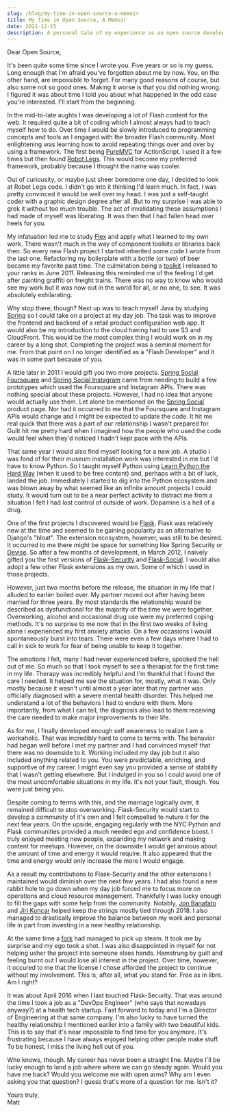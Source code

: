 ```yaml
---
slug: /blog/my-time-in-open-source-a-memoir
title: My Time in Open Source, A Memoir
date: 2021-12-15
description: A personal tale of my experience as an open source developer.
---
```

Dear Open Source,

It's been quite some time since I wrote you.
Five years or so is my guess.
Long enough that I'm afraid you've forgotten about me by now.
You, on the other hand, are impossible to forget.
For many good reasons of course, but also some not so good ones.
Making it worse is that you did nothing wrong.
I figured it was about time I told you about what happened in the odd case you're interested.
I'll start from the beginning.

In the mid-to-late aughts I was developing a lot of Flash content for the web. 
It required quite a bit of coding which I almost always had to teach myself how to do.
Over time I would be slowly introduced to programming concepts and tools as I engaged with the broader Flash community.
Most enlightening was learning how to avoid repeating things over and over by using a framework.
The first being [PureMVC](https://puremvc.org/) for ActionScript.
I used it a few times but then found [Robot Legs](https://github.com/robotlegs/robotlegs-framework).
This would become my preferred framework, probably because I thought the name was cooler.

Out of curiousity, or maybe just sheer boredome one day, I decided to look at Robot Legs code.
I didn't go into it thinking I'd learn much.
In fact, I was pretty convinced it would be well over my head.
I was just a self-taught coder with a graphic design degree after all.
But to my surprise I was able to grok it without too much trouble.
The act of invalidating these assumptions I had made of myself was liberating.
It was then that I had fallen head over heels for you.

My infatuation led me to study [Flex](https://flex.apache.org/) and apply what I learned to my own work.
There wasn't much in the way of component toolkits or libraries back then.
So every new Flash project I started inherited some code I wrote from the last one.
Refactoring my boilerplate with a bottle (or two) of beer became my favorite past time.
The culmination being a [toolkit](https://github.com/mattupstate/AS3-Toolkit) I released to your ranks in June 2011.
Releasing this reminded me of the feeling I'd get after painting graffiti on freight trains.
There was no way to know who would see my work but it was now out in the world for all, or no one, to see.
It was absolutely exhilarating.

Why stop there, though?
Next up was to teach myself Java by studying [Spring](https://spring.io/) so I could take on a project at my day job.
The task was to improve the frontend and backend of a retail product configuration web app.
It would also be my introduction to the cloud having had to use S3 and CloudFront.
This would be the most complex thing I would work on in my career by a long shot.
Completing the project was a seminal moment for me.
From that point on I no longer identified as a "Flash Developer" and it was in some part because of you.

A little later in 2011 I would gift you two more projects.
[Spring Social Foursquare](https://github.com/mattupstate/spring-social-foursquare) and [Spring Social Instagram](https://github.com/mattupstate/spring-social-instagram) came from needing to build a few prototypes which used the Foursquare and Instagram APIs.
There was nothing special about these projects.
However, I had no idea that anyone would actually use them.
Let alone be mentioned on the [Spring Social](https://projects.spring.io/spring-social/) product page.
Nor had it occurred to me that the Foursquare and Instagram APIs would change and I might be expected to update the code.
It hit me real quick that there was a part of our relationship I wasn't prepared for.
Guilt hit me pretty hard when I imagined how the people who used the code would feel when they'd noticed I hadn't kept pace with the APIs.

That same year I would also find myself looking for a new job.
A studio I was fond of for their museum installation work was interested in me but I'd have to know Python.
So I taught myself Python using [Learn Python the Hard Way](http://learnpythonthehardway.org/) (when it used to be free content) and, perhaps with a bit of luck, landed the job.
Immediately I started to dig into the Python ecosystem and was blown away by what seemed like an infinite amount projects I could study.
It would turn out to be a near perfect activity to distract me from a situation I felt I had lost control of outside of work.
Dopamine is a hell of a drug.

One of the first projects I discovered would be [Flask](https://palletsprojects.com/p/flask/).
Flask was relatively new at the time and seemed to be gaining popularity as an alternative to Django's "bloat".
The extension ecosystem, however, was still to be desired. 
It occurred to me there might be space for something like Spring Security or [Devise](https://github.com/heartcombo/devise).
So after a few months of development, in March 2012, I naively gifted you the first versions of [Flask-Security](https://github.com/mattupstate/flask-security) and [Flask-Social](https://github.com/mattupstate/flask-social).
I would also adopt a few other Flask extensions as my own.
Some of which I used in those projects.

However, just two months before the release, the situation in my life that I alluded to earlier boiled over.
My partner moved out after having been married for three years.
By most standards the relationship would be described as dysfunctional for the majority of the time we were together.
Overworking, alcohol and occasional drug use were my preferred coping methods.
It's no surprise to me now that in the first two weeks of living alone I experienced my first anxiety attacks.
On a few occasions I would spontaneously burst into tears.
There were even a few days where I had to call in sick to work for fear of being unable to keep it together.

The emotions I felt, many I had never experienced before, spooked the hell out of me.
So much so that I took myself to see a therapist for the first time in my life.
Therapy was incredibly helpful and I'm thankful that I found the care I needed.
It helped me see the situation for, mostly, what it was.
Only mostly because it wasn't until almost a year later that my partner was officially diagnosed with a severe mental health disorder.
This helped me understand a lot of the behaviors I had to endure with them.
More importantly, from what I can tell, the diagnosis also lead to them receiving the care needed to make major improvements to their life.

As for me, I finally developed enough self awareness to realize I am a workaholic.
That was incredibly hard to come to terms with.
The behavior had began well before I met my partner and I had convinced myself that there was no downside to it.
Working included my day job but it also included anything related to you.
You were predictable, enriching, and supportive of my career.
I might even say you provided a sense of stability that I wasn't getting elsewhere.
But I indulged in you so I could avoid one of the most uncomfortable situations in my life.
It's not your fault, though.
You were just being you.

Despite coming to terms with this, and the marriage logically over, it remained difficult to stop overworking.
Flask-Security would start to develop a community of it's own and I felt compelled to nuture it for the next few years.
On the upside, engaging regularly with the NYC Python and Flask communities provided a much needed ego and confidence boost.
I truly enjoyed meeting new people, expanding my network and making content for meetups.
However, on the downside I would get anxious about the amount of time and energy it would require.
It also appeared that the time and energy would only increase the more I would engage.

As a result my contributions to Flask-Security and the other extensions I maintained would diminish over the next few years.
I had also found a new rabbit hole to go down when my day job forced me to focus more on operations and cloud resource management. 
Thankfully I was lucky enough to fill the gaps with some help from the community.
Notably, [Jon Banafato](https://www.jonafato.com/) and [Jiri Kuncar](https://jiri.kuncar.dev/) helped keep the strings mostly tied through 2018.
I also managed to drastically improve the balance between my work and personal life in part from investing in a new healthy relationship.

At the same time a [fork](https://github.com/Flask-Middleware/flask-security/) had managed to pick up steam.
It took me by surprise and my ego took a shot.
I was also disappointed in myself for not helping usher the project into someone elses hands.
Hamstrung by guilt and feeling burnt out I would lose all interest in the project.
Over time, however, it occured to me that the license I chose afforded the project to continue without my involvement.
This is, after all, what you stand for.
Free as in libre.
Am I right?

It was about April 2016 when I last touched Flask-Security.
That was around the time I took a job as a "DevOps Engineer" (who says that nowadays anyway?) at a health tech startup.
Fast forward to today and I'm a Director of Engineering at that same company.
I'm also lucky to have turned the healthy relationship I mentioned earlier into a family with two beautiful kids.
This is to say that it's near impossible to find time for you anymore.
It's frustrating because I have always enjoyed helping other people make stuff.
To be honest, I miss the living hell out of you.

Who knows, though.
My career has never been a straight line.
Maybe I'll be lucky enough to land a job where where we can go steady again.
Would you have me back?
Would you welcome me with open arms?
Why am I even asking you that question?
I guess that's more of a question for me. 
Isn't it?

Yours truly,<br/>
Matt